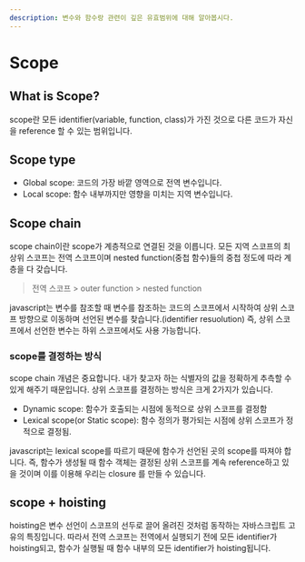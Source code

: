 ```yaml
---
description: 변수와 함수랑 관련이 깊은 유효범위에 대해 알아봅시다.
---
```


# Scope

## What is Scope?

scope란 모든 identifier\(variable, function, class\)가 가진 것으로 다른 코드가 자신을 reference 할 수 있는 범위입니다.

## Scope type

* Global scope: 코드의 가장 바깥 영역으로 전역 변수입니다.
* Local scope: 함수 내부까지만 영향을 미치는 지역 변수입니다.

## Scope chain

scope chain이란 scope가 계층적으로 연결된 것을 이릅니다. 모든 지역 스코프의 최상위 스코프는 전역 스코프이며 nested function\(중첩 함수\)들의 중첩 정도에 따라 계층을 다 갖습니다.

> 전역 스코프 &gt; outer function &gt; nested function

javascript는 변수를 참조할 때 변수를 참조하는 코드의 스코프에서 시작하여 상위 스코프 방향으로 이동하며 선언된 변수를 찾습니다.\(identifier resuolution\) 즉, 상위 스코프에서 선언한 변수는 하위 스코프에서도 사용 가능합니다.

### scope를 결정하는 방식

scope chain 개념은 중요합니다. 내가 찾고자 하는 식별자의 값을 정확하게 추측할 수 있게 해주기 때문입니다. 상위 스코프를 결정하는 방식은 크게 2가지가 있습니다.

* Dynamic scope: 함수가 호출되는 시점에 동적으로 상위 스코프를 결정함
* Lexical scope\(or Static scope\): 함수 정의가 평가되는 시점에 상위 스코프가 정적으로 결정됨.

javascript는 lexical scope를 따르기 때문에 함수가 선언된 곳의 scope를 따져야 합니다. 즉, 함수가 생성될 때 함수 객체는 결정된 상위 스코프를 계속 reference하고 있을 것이며 이를 이용해 우리는 closure 를 만들 수 있습니다.

## scope + hoisting

hoisting은 변수 선언이 스코프의 선두로 끌어 올려진 것처럼 동작하는 자바스크립트 고유의 특징입니다. 따라서 전역 스코프는 전역에서 실행되기 전에 모든 identifier가 hoisting되고, 함수가 실행될 때 함수 내부의 모든 identifier가 hoisting됩니다.

